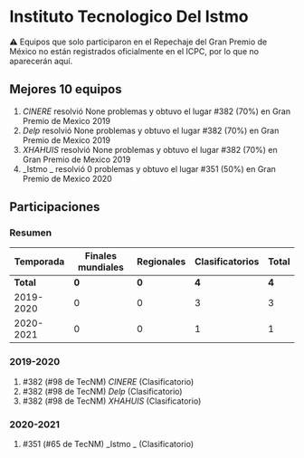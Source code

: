 # Instituto Tecnologico Del Istmo

:warning: Equipos que solo participaron en el Repechaje del Gran Premio de México no están registrados oficialmente en el ICPC, por lo que no aparecerán aquí.

## Mejores 10 equipos

1. _CINERE_ resolvió None problemas y obtuvo el lugar #382 (70%) en Gran Premio de Mexico 2019
1. _Delp_ resolvió None problemas y obtuvo el lugar #382 (70%) en Gran Premio de Mexico 2019
1. _XHAHUIS_ resolvió None problemas y obtuvo el lugar #382 (70%) en Gran Premio de Mexico 2019
1. _Istmo _ resolvió 0 problemas y obtuvo el lugar #351 (50%) en Gran Premio de Mexico 2020

## Participaciones

### Resumen

| Temporada | Finales mundiales | Regionales | Clasificatorios | Total |
| --- | --- | --- | --- | --- |
| **Total** | **0** | **0** | **4** | **4** |
| 2019-2020 | 0 | 0 | 3 | 3 |
| 2020-2021 | 0 | 0 | 1 | 1 |

### 2019-2020

1. #382 (#98 de TecNM) _CINERE_ (Clasificatorio)
1. #382 (#98 de TecNM) _Delp_ (Clasificatorio)
1. #382 (#98 de TecNM) _XHAHUIS_ (Clasificatorio)

### 2020-2021

1. #351 (#65 de TecNM) _Istmo _ (Clasificatorio)



